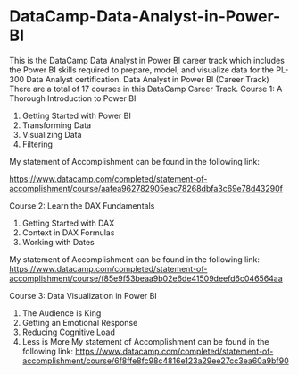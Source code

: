 # DataCamp-Data-Analyst-in-Power-BI
This is the DataCamp Data Analyst in Power BI career track which includes the Power BI skills required to prepare, model, and visualize data for the PL-300 Data Analyst certification.
                                                                        Data Analyst in Power BI (Career Track)
There are a total of 17 courses in this DataCamp Career Track. 
Course 1: A Thorough Introduction to Power BI
1. Getting Started with Power BI
2. Transforming Data
3. Visualizing Data
4. Filtering

My statement of Accomplishment can be found in the following link:

https://www.datacamp.com/completed/statement-of-accomplishment/course/aafea962782905eac78268dbfa3c69e78d43290f

Course 2: Learn the DAX Fundamentals
1. Getting Started with DAX
2. Context in DAX Formulas
3. Working with Dates

My statement of Accomplishment can be found in the following link:
https://www.datacamp.com/completed/statement-of-accomplishment/course/f85e9f53beaa9b02e6de41509deefd6c046564aa

Course 3: Data Visualization in Power BI
1. The Audience is King
2. Getting an Emotional Response
3. Reducing Cognitive Load
4. Less is More
My statement of Accomplishment can be found in the following link:
https://www.datacamp.com/completed/statement-of-accomplishment/course/6f8ffe8fc98c4816e123a29ee27cc3ea60a9bf90
